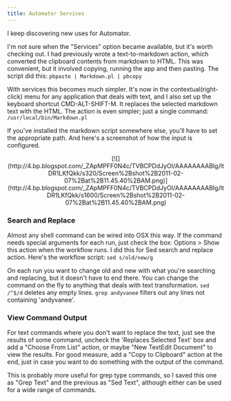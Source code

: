 ```yaml
---
title: Automator Services
---
```


I keep discovering new uses for Automator.

I'm not sure when the "Services" option became available, but it's worth checking out. I had previously wrote a text-to-markdown action, which converted the clipboard contents from markdown to HTML. This was convenient, but it involved copying, running the app and then pasting. The script did this:
`pbpaste | Markdown.pl | pbcopy`

With services this becomes much simpler. It's now in the contextual(right-click) menu for any application that deals with text, and I also set up the keyboard shortcut CMD-ALT-SHIFT-M. It replaces the selected markdown text with the HTML. The action is even simpler; just a single command:
`/usr/local/bin/Markdown.pl`

If you've installed the markdown script somewhere else, you'll have to set the appropriate path. And here's a screenshot of how the input is configured.
<div class="separator" style="clear: both; text-align: center;">[![](http://4.bp.blogspot.com/_ZApMPFF0N4c/TVBCPDdJyOI/AAAAAAAABIg/ltDR1LKfQkk/s320/Screen%2Bshot%2B2011-02-07%2Bat%2B11.45.40%2BAM.png)](http://4.bp.blogspot.com/_ZApMPFF0N4c/TVBCPDdJyOI/AAAAAAAABIg/ltDR1LKfQkk/s1600/Screen%2Bshot%2B2011-02-07%2Bat%2B11.45.40%2BAM.png)</div>

### Search and Replace

Almost any shell command can be wired into OSX this way. If the command needs special arguments for each run, just check the box: Options > Show this action when the workflow runs. I did this for Sed search and replace action. Here's the workflow script:
`sed s/old/new/g`

On each run you want to change old and new with what you're searching and replacing, but it doesn't have to end there. You can change the command on the fly to anything that deals with text transformation. `sed /^$/d` deletes any empty lines. `grep andyvanee` filters out any lines not containing 'andyvanee'.

### View Command Output

For text commands where you don't want to replace the text, just see the results of some command, uncheck the 'Replaces Selected Text' box and add a "Choose From List" action, or maybe "New TextEdit Document" to view the results. For good measure, add a "Copy to Clipboard" action at the end, just in case you want to do something with the output of the command.

This is probably more useful for grep type commands, so I saved this one as "Grep Text" and the previous as "Sed Text", although either can be used for a wide range of commands.
